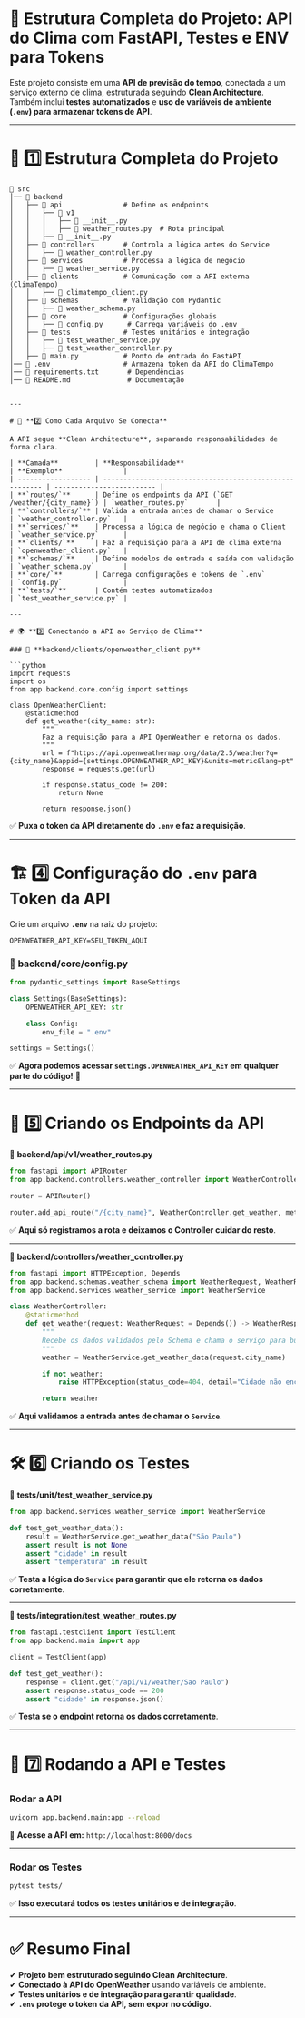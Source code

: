 # 📌 **Estrutura Completa do Projeto: API do Clima com FastAPI, Testes e ENV para Tokens**

Este projeto consiste em uma **API de previsão do tempo**, conectada a um serviço externo de clima, estruturada seguindo **Clean Architecture**. Também inclui **testes automatizados** e **uso de variáveis de ambiente (`.env`) para armazenar tokens de API**.

---

# 📂 **1️⃣ Estrutura Completa do Projeto**

````
📁 src
│── 📁 backend
│   ├── 📁 api               # Define os endpoints
│   │   ├── 📁 v1
│   │   │   ├── 📄 __init__.py
│   │   │   ├── 📄 weather_routes.py  # Rota principal
│   │   ├── 📄 __init__.py
│   ├── 📁 controllers       # Controla a lógica antes do Service
│   │   ├── 📄 weather_controller.py
│   ├── 📁 services          # Processa a lógica de negócio
│   │   ├── 📄 weather_service.py
│   ├── 📁 clients           # Comunicação com a API externa (ClimaTempo)
│   │   ├── 📄 climatempo_client.py
│   ├── 📁 schemas           # Validação com Pydantic
│   │   ├── 📄 weather_schema.py
│   ├── 📁 core              # Configurações globais
│   │   ├── 📄 config.py      # Carrega variáveis do .env
│   ├── 📁 tests             # Testes unitários e integração
│   │   ├── 📄 test_weather_service.py
│   │   ├── 📄 test_weather_controller.py
│   ├── 📄 main.py           # Ponto de entrada do FastAPI
│── 📄 .env                  # Armazena token da API do ClimaTempo
│── 📄 requirements.txt       # Dependências
│── 📄 README.md              # Documentação


---

# 🚀 **2️⃣ Como Cada Arquivo Se Conecta**

A API segue **Clean Architecture**, separando responsabilidades de forma clara.

| **Camada**         | **Responsabilidade**                                    | **Exemplo**               |
| ------------------ | ------------------------------------------------------- | ------------------------- |
| **`routes/`**      | Define os endpoints da API (`GET /weather/{city_name}`) | `weather_routes.py`       |
| **`controllers/`** | Valida a entrada antes de chamar o Service              | `weather_controller.py`   |
| **`services/`**    | Processa a lógica de negócio e chama o Client           | `weather_service.py`      |
| **`clients/`**     | Faz a requisição para a API de clima externa            | `openweather_client.py`   |
| **`schemas/`**     | Define modelos de entrada e saída com validação         | `weather_schema.py`       |
| **`core/`**        | Carrega configurações e tokens de `.env`                | `config.py`               |
| **`tests/`**       | Contém testes automatizados                             | `test_weather_service.py` |

---

# 🌍 **3️⃣ Conectando a API ao Serviço de Clima**

### 📁 **backend/clients/openweather_client.py**

```python
import requests
import os
from app.backend.core.config import settings

class OpenWeatherClient:
    @staticmethod
    def get_weather(city_name: str):
        """
        Faz a requisição para a API OpenWeather e retorna os dados.
        """
        url = f"https://api.openweathermap.org/data/2.5/weather?q={city_name}&appid={settings.OPENWEATHER_API_KEY}&units=metric&lang=pt"
        response = requests.get(url)

        if response.status_code != 200:
            return None

        return response.json()
````

✅ **Puxa o token da API diretamente do `.env` e faz a requisição**.

---

# 🏗 **4️⃣ Configuração do `.env` para Token da API**

Crie um arquivo **`.env`** na raiz do projeto:

```
OPENWEATHER_API_KEY=SEU_TOKEN_AQUI
```

### 📁 **backend/core/config.py**

```python
from pydantic_settings import BaseSettings

class Settings(BaseSettings):
    OPENWEATHER_API_KEY: str

    class Config:
        env_file = ".env"

settings = Settings()
```

✅ **Agora podemos acessar `settings.OPENWEATHER_API_KEY` em qualquer parte do código!** 🚀

---

# 📡 **5️⃣ Criando os Endpoints da API**

📁 **backend/api/v1/weather_routes.py**

```python
from fastapi import APIRouter
from app.backend.controllers.weather_controller import WeatherController

router = APIRouter()

router.add_api_route("/{city_name}", WeatherController.get_weather, methods=["GET"], summary="Obter previsão do tempo")
```

✅ **Aqui só registramos a rota e deixamos o Controller cuidar do resto**.

---

📁 **backend/controllers/weather_controller.py**

```python
from fastapi import HTTPException, Depends
from app.backend.schemas.weather_schema import WeatherRequest, WeatherResponse
from app.backend.services.weather_service import WeatherService

class WeatherController:
    @staticmethod
    def get_weather(request: WeatherRequest = Depends()) -> WeatherResponse:
        """
        Recebe os dados validados pelo Schema e chama o serviço para buscar previsão do tempo.
        """
        weather = WeatherService.get_weather_data(request.city_name)

        if not weather:
            raise HTTPException(status_code=404, detail="Cidade não encontrada")

        return weather
```

✅ **Aqui validamos a entrada antes de chamar o `Service`**.

---

# 🛠 **6️⃣ Criando os Testes**

📁 **tests/unit/test_weather_service.py**

```python
from app.backend.services.weather_service import WeatherService

def test_get_weather_data():
    result = WeatherService.get_weather_data("São Paulo")
    assert result is not None
    assert "cidade" in result
    assert "temperatura" in result
```

✅ **Testa a lógica do `Service` para garantir que ele retorna os dados corretamente**.

---

📁 **tests/integration/test_weather_routes.py**

```python
from fastapi.testclient import TestClient
from app.backend.main import app

client = TestClient(app)

def test_get_weather():
    response = client.get("/api/v1/weather/Sao Paulo")
    assert response.status_code == 200
    assert "cidade" in response.json()
```

✅ **Testa se o endpoint retorna os dados corretamente**.

---

# 🚀 **7️⃣ Rodando a API e Testes**

### **Rodar a API**

```sh
uvicorn app.backend.main:app --reload
```

🔹 **Acesse a API em:** `http://localhost:8000/docs`

---

### **Rodar os Testes**

```sh
pytest tests/
```

✅ **Isso executará todos os testes unitários e de integração**.

---

# ✅ **Resumo Final**

✔ **Projeto bem estruturado seguindo Clean Architecture**.  
✔ **Conectado à API do OpenWeather** usando variáveis de ambiente.  
✔ **Testes unitários e de integração para garantir qualidade**.  
✔ **`.env` protege o token da API, sem expor no código**.
